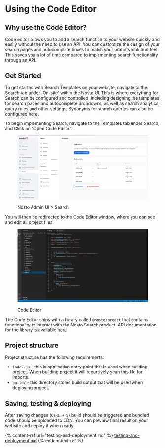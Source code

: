 # Using the Code Editor

## **Why use the Code Editor?**

Code editor allows you to add a search function to your website quickly and easily without the need to use an API. You can customize the design of your search pages and autocomplete boxes to match your brand's look and feel. This saves you a lot of time compared to implementing search functionality through an API.

## Get Started

To get started with Search Templates on your website, navigate to the Search tab under 'On-site' within the Nosto UI. This is where everything for Search can be configured and controlled, including designing the templates for search pages and autocomplete dropdowns, as well as search analytics, query rules and other settings. Synonyms for search queries can also be configured here.

To begin implementing Search, navigate to the Templates tab under Search, and Click on “Open Code Editor”.

<figure><img src="../../../.gitbook/assets/6082dc70-90b5-4bd2-b88f-87ad5ebb2437.png" alt=""><figcaption><p>Nosto Admin UI > Search</p></figcaption></figure>

You will then be redirected to the Code Editor window, where you can see and edit all project files.

<figure><img src="../../../.gitbook/assets/57d98ca7-b54b-413a-9f2d-31192e02440e.png" alt=""><figcaption><p>Code Editor</p></figcaption></figure>

The Code Editor ships with a library called `@nosto/preact` that contains functionality to interact with the Nosto Search product. API documentation for the library is available [here](https://nosto.github.io/search-templates/library/)

## Project structure

Project structure has the following requirements:

* `index.js` - this is application entry point that is used when building project. When building project it will recursively scan this file for imports.
* `build/` - this directory stores build output that will be used when deploying project.

## Saving, testing & deploying

After saving changes (`CTRL + S`) build should be triggered and bundled code should be uploaded to CDN. You can preview final result on your website and deploy it when ready.

{% content-ref url="testing-and-deployment.md" %}
[testing-and-deployment.md](testing-and-deployment.md)
{% endcontent-ref %}
